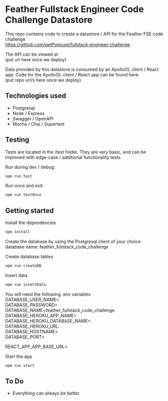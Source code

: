 # Feather Fullstack Engineer Code Challenge Datastore

This repo contains code to create a datastore / API for the Feather FSE code challenge \
https://github.com/getPopsure/fullstack-engineer-challenge

The API can be viewed at \
(put url here once we deploy)

Data provided by this datastore is consumed by an ApolloGL client / React app.
Code for the ApolloGL client / React app can be found here: \
(put repo url/s here once we deploy)

## Technologies used
* Postgresql 
* Node / Express 
* Swagger / OpenAPI
* Mocha / Chai / Supertest

## Testing
Tests are located in the /test folder. They are very basic, and can be improved with edge-case / additional functionality tests.

Run during dev / debug:
```bash
npm run test
```

Run once and exit:
```bash
npm run testOnce
```

## Getting started
Install the dependencies
```bash
npm install
```
Create the database by using the Postgresql client of your choice \
database name: feather_fullstack_code_challenge

Create database tables
```bash
npm run createDB
```

Insert data
```bash
npm run insertData
```

You will need the following .env variables \
DATABASE_USER_NAME= \
DATABASE_PASSWORD= \
DATABASE_NAME=feather_fullstack_code_challenge \
DATABASE_HEROKU_APP_NAME= \
DATABASE_HEROKU_DATABASE_NAME= \
DATABASE_HEROKU_URL: \
DATABASE_HOSTNAME= \
DATABASE_PORT= 

REACT_APP_APP_BASE_URL=

Start the app
```bash
npm run start
```

## To Do
* Everything can always be better.

